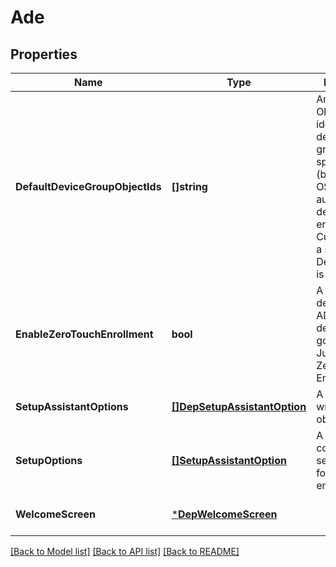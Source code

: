 # Ade

## Properties
Name | Type | Description | Notes
------------ | ------------- | ------------- | -------------
**DefaultDeviceGroupObjectIds** | **[]string** | An array of ObjectIDs identifying the default device groups for this specific type (based on the OS family) of automated device enrollment. Currently, only a single DeviceGroupID is supported. | [optional] [default to null]
**EnableZeroTouchEnrollment** | **bool** | A toggle to determine if ADE registered devices should go through JumpCloud Zero Touch Enrollment. | [optional] [default to null]
**SetupAssistantOptions** | [**[]DepSetupAssistantOption**](DEPSetupAssistantOption.md) | A Setup Option wrapped as an object | [optional] [default to null]
**SetupOptions** | [**[]SetupAssistantOption**](SetupAssistantOption.md) | A list of configured setup options for this enrollment. | [optional] [default to null]
**WelcomeScreen** | [***DepWelcomeScreen**](DEPWelcomeScreen.md) |  | [optional] [default to null]

[[Back to Model list]](../README.md#documentation-for-models) [[Back to API list]](../README.md#documentation-for-api-endpoints) [[Back to README]](../README.md)



